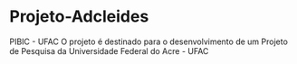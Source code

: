 # Projeto-Adcleides
PIBIC - UFAC
O projeto é destinado para o desenvolvimento de um Projeto de Pesquisa da Universidade Federal do Acre - UFAC
